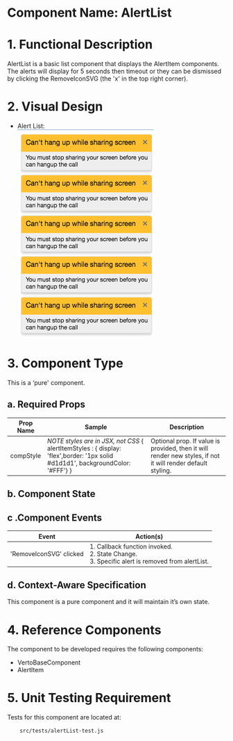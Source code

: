 # Component Name:  AlertList   #
# 1. Functional Description #

AlertList is a basic list component that displays the AlertItem components. The alerts will display for 5 seconds then timeout or they can be dismissed by clicking the RemoveIconSVG (the 'x' in the top right corner). 

# 2. Visual Design #

 - Alert List:<br>
![Alert List Image](img/alertList.png)

# 3. Component Type #

This is a ‘pure' component.

## a. Required Props ##

| Prop Name | Sample | Description |
| ------------ | ------------- | ------------- |
|compStyle |  _NOTE styles are in JSX, not CSS_ { alertItemStyles : { display: 'flex',border: '1px solid #d1d1d1', backgroundColor: '#FFF'} } | Optional prop. If value is provided, then it will render new styles, if not it will render default styling. |

## b. Component State ##

## c .Component Events ##

| Event | Action(s) |
| ------------ | ------------- |
| 'RemoveIconSVG' clicked | 1. Callback function invoked.<br>2. State Change.<br>3. Specific alert is removed from alertList. |

## d. Context-Aware Specification ##

This component is a pure component and it will maintain it’s own state.

# 4. Reference Components #

The component to be developed requires the following components:

- VertoBaseComponent
- AlertItem

# 5. Unit Testing Requirement #
Tests for this component are located at:

        src/tests/alertList-test.js

